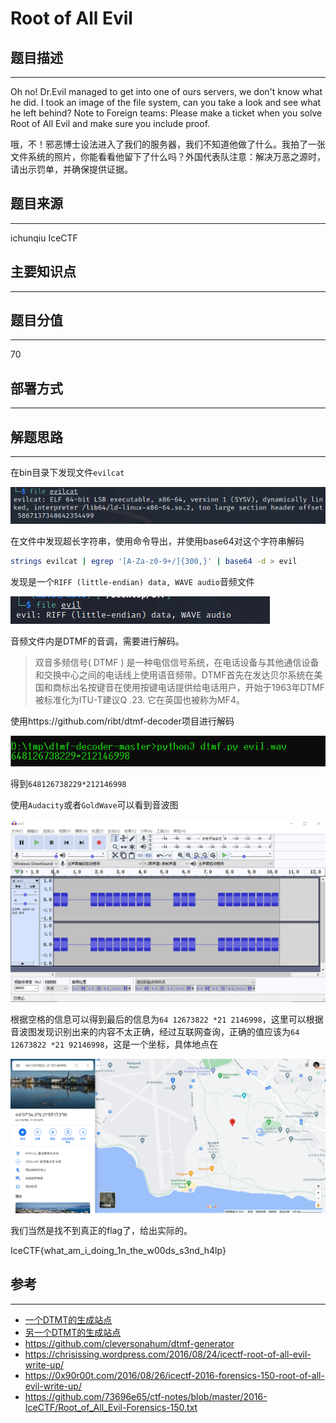 # Root of All Evil  

## 题目描述
---
Oh no! Dr.Evil managed to get into one of ours servers, we don't know what he did. I took an image of the file system, can you take a look and see what he left behind? Note to Foreign teams: Please make a ticket when you solve Root of All Evil and make sure you include proof. 

哦，不！邪恶博士设法进入了我们的服务器，我们不知道他做了什么。我拍了一张文件系统的照片，你能看看他留下了什么吗？外国代表队注意：解决万恶之源时，请出示罚单，并确保提供证据。

## 题目来源
---
ichunqiu IceCTF

## 主要知识点
---


## 题目分值
---
70

## 部署方式
---


## 解题思路
---
在bin目录下发现文件`evilcat`

![](images/2021-05-30-23-16-39.png)

在文件中发现超长字符串，使用命令导出，并使用base64对这个字符串解码

```bash
strings evilcat | egrep '[A-Za-z0-9+/]{300,}' | base64 -d > evil
```

发现是一个`RIFF (little-endian) data, WAVE audio`音频文件

![](images/2021-05-30-23-23-11.png)

音频文件内是DTMF的音调，需要进行解码。

> 双音多频信号( DTMF ) 是一种电信信号系统，在电话设备与其他通信设备和交换中心之间的电话线上使用语音频带。DTMF首先在发达贝尔系统在美国和商标出名按键音在使用按键电话提供给电话用户，开始于1963年DTMF被标准化为ITU-T建议Q .23. 它在英国也被称为MF4。

使用https://github.com/ribt/dtmf-decoder项目进行解码

![](images/ctf-2021-05-31-10-25-50.png)

得到`648126738229*212146998`

使用`Audacity`或者`GoldWave`可以看到音波图

![](images/ctf-2021-05-31-10-30-03.png)

根据空格的信息可以得到最后的信息为`64 12673822 *21 2146998`，这里可以根据音波图发现识别出来的内容不太正确，经过互联网查询，正确的值应该为`64 12673822 *21 92146998`，这是一个坐标，具体地点在

![](images/ctf-2021-05-31-10-42-11.png)

我们当然是找不到真正的flag了，给出实际的。

IceCTF{what_am_i_doing_1n_the_w00ds_s3nd_h4lp}

## 参考
---
* [一个DTMT的生成站点](https://onlinetonegenerator.com/dtmf.html)
* [另一个DTMT的生成站点](https://www.venea.net/web/dtmf_generator)
* https://github.com/cleversonahum/dtmf-generator
* https://chrisissing.wordpress.com/2016/08/24/icectf-root-of-all-evil-write-up/
* https://0x90r00t.com/2016/08/26/icectf-2016-forensics-150-root-of-all-evil-write-up/
* https://github.com/73696e65/ctf-notes/blob/master/2016-IceCTF/Root_of_All_Evil-Forensics-150.txt

